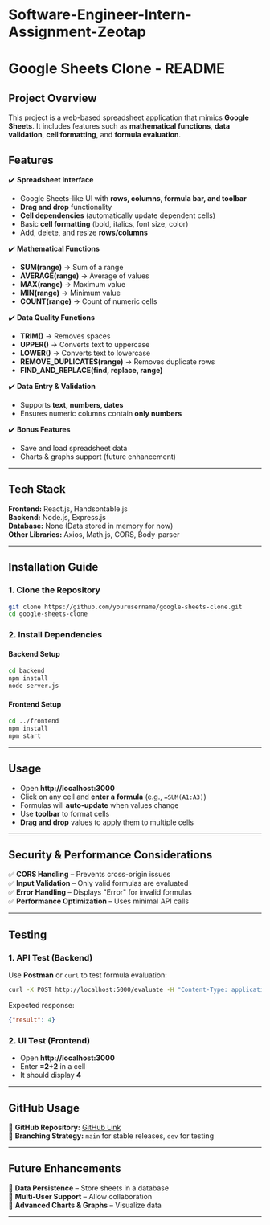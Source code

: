 # Software-Engineer-Intern-Assignment-Zeotap
# **Google Sheets Clone - README**  

## **Project Overview**  
This project is a web-based spreadsheet application that mimics **Google Sheets**. It includes features such as **mathematical functions**, **data validation**, **cell formatting**, and **formula evaluation**.

## **Features**  
✔️ **Spreadsheet Interface**  
- Google Sheets-like UI with **rows, columns, formula bar, and toolbar**  
- **Drag and drop** functionality  
- **Cell dependencies** (automatically update dependent cells)  
- Basic **cell formatting** (bold, italics, font size, color)  
- Add, delete, and resize **rows/columns**  

✔️ **Mathematical Functions**  
- **SUM(range)** → Sum of a range  
- **AVERAGE(range)** → Average of values  
- **MAX(range)** → Maximum value  
- **MIN(range)** → Minimum value  
- **COUNT(range)** → Count of numeric cells  

✔️ **Data Quality Functions**  
- **TRIM()** → Removes spaces  
- **UPPER()** → Converts text to uppercase  
- **LOWER()** → Converts text to lowercase  
- **REMOVE_DUPLICATES(range)** → Removes duplicate rows  
- **FIND_AND_REPLACE(find, replace, range)**  

✔️ **Data Entry & Validation**  
- Supports **text, numbers, dates**  
- Ensures numeric columns contain **only numbers**  

✔️ **Bonus Features**  
- Save and load spreadsheet data  
- Charts & graphs support (future enhancement)  

---

## **Tech Stack**  
**Frontend:** React.js, Handsontable.js  
**Backend:** Node.js, Express.js  
**Database:** None (Data stored in memory for now)  
**Other Libraries:** Axios, Math.js, CORS, Body-parser  

---

## **Installation Guide**  
### **1. Clone the Repository**  
```bash
git clone https://github.com/yourusername/google-sheets-clone.git
cd google-sheets-clone
```

### **2. Install Dependencies**  
#### **Backend Setup**  
```bash
cd backend
npm install
node server.js
```
#### **Frontend Setup**  
```bash
cd ../frontend
npm install
npm start
```
---

## **Usage**  
- Open **http://localhost:3000**  
- Click on any cell and **enter a formula** (e.g., `=SUM(A1:A3)`)  
- Formulas will **auto-update** when values change  
- Use **toolbar** to format cells  
- **Drag and drop** values to apply them to multiple cells  

---

## **Security & Performance Considerations**  
✅ **CORS Handling** – Prevents cross-origin issues  
✅ **Input Validation** – Only valid formulas are evaluated  
✅ **Error Handling** – Displays "Error" for invalid formulas  
✅ **Performance Optimization** – Uses minimal API calls  

---

## **Testing**  
### **1. API Test (Backend)**  
Use **Postman** or `curl` to test formula evaluation:  
```bash
curl -X POST http://localhost:5000/evaluate -H "Content-Type: application/json" -d '{"formula":"2+2"}'
```
Expected response:  
```json
{"result": 4}
```

### **2. UI Test (Frontend)**  
- Open **http://localhost:3000**  
- Enter **=2+2** in a cell  
- It should display **4**  

---

## **GitHub Usage**  
📌 **GitHub Repository:** [GitHub Link](https://github.com/Anjalichary12/Software-Engineer-Intern-Assignment-Zeotap)  
📌 **Branching Strategy:** `main` for stable releases, `dev` for testing  

---

## **Future Enhancements**  
🚀 **Data Persistence** – Store sheets in a database  
🚀 **Multi-User Support** – Allow collaboration  
🚀 **Advanced Charts & Graphs** – Visualize data  

---
